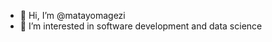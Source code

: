 - 👋 Hi, I’m @matayomagezi
- 👀 I’m interested in software development and data science

<!---
matayomagezi/matayomagezi is a ✨ special ✨ repository because its `README.md` (this file) appears on your GitHub profile.
You can click the Preview link to take a look at your changes.
--->

